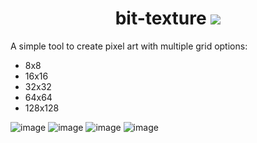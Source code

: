 <h1 align="center">bit-texture <img src=https://github.com/legit-programmer/bit-texture/assets/66078215/0f1abda1-7a59-412b-876f-7a3b698d33c7></img></h1>

A simple tool to create pixel art with multiple grid options:

* 8x8
* 16x16
* 32x32
* 64x64
* 128x128

![image](https://github.com/legit-programmer/bit-texture/assets/66078215/cda70683-dc21-48f6-b222-94c840e1df99)
![image](https://github.com/legit-programmer/bit-texture/assets/66078215/a2ac4acf-dd95-4f02-9da4-905578eeffef)
![image](https://github.com/legit-programmer/bit-texture/assets/66078215/018a469d-34ca-4acb-9562-a8ed034d939a)
![image](https://github.com/legit-programmer/bit-texture/assets/66078215/56b44dbd-7e68-4c68-9a87-54ead3c68ffa)





